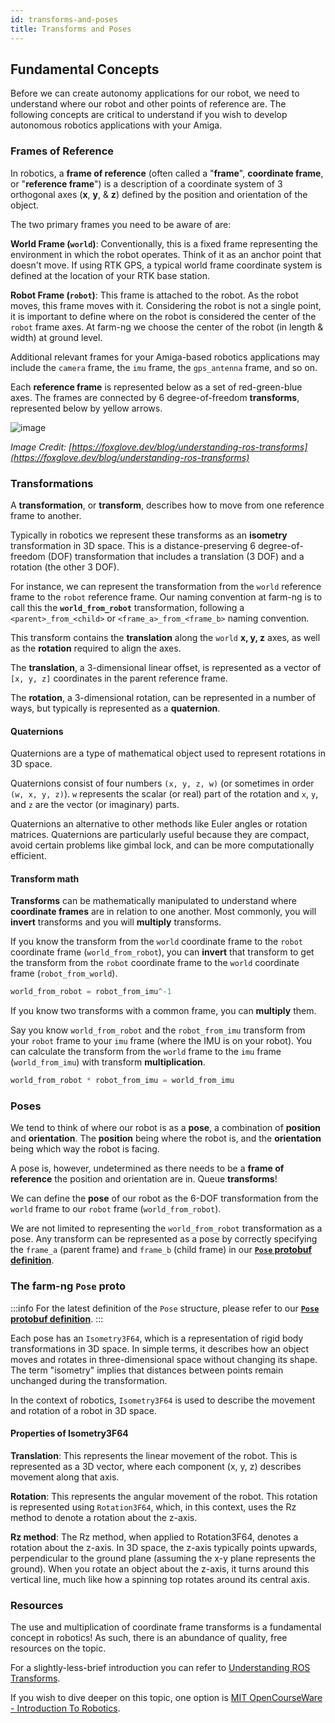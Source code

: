 ```yaml
---
id: transforms-and-poses
title: Transforms and Poses
---
```


## Fundamental Concepts

Before we can create autonomy applications for our robot,
we need to understand where our robot and other points of reference are.
The following concepts are critical to understand if you wish
to develop autonomous robotics applications with your Amiga.

### Frames of Reference

In robotics, a **frame of reference**
(often called a "**frame**", **coordinate frame**, or "**reference frame**")
is a description of a coordinate system of 3 orthogonal axes (**x**, **y**, & **z**) defined by
the position and orientation of the object.

The two primary frames you need to be aware of are:

**World Frame (`world`)**:
Conventionally, this is a fixed frame representing the environment in which the robot operates.
Think of it as an anchor point that doesn't move.
If using RTK GPS, a typical world frame coordinate system is defined at the location
of your RTK base station.

**Robot Frame (`robot`)**: This frame is attached to the robot.
As the robot moves, this frame moves with it.
Considering the robot is not a single point, it is important to define where on the robot
is considered the center of the `robot` frame axes.
At farm-ng we choose the center of the robot (in length & width) at ground level.

Additional relevant frames for your Amiga-based robotics applications
may include the `camera` frame, the `imu` frame, the `gps_antenna` frame, and so on.

Each **reference frame** is represented below as a set of red-green-blue axes.
The frames are connected by 6 degree-of-freedom **transforms**,
represented below by yellow arrows.

<!-- ![reference](https://foxglove.dev/images/blog/understanding-ros-transforms/hero.webp) -->
![image](https://github.com/farm-ng/amiga-dev-kit/assets/53625197/656fff08-0296-4d81-8990-dc65d7f1af16)

*Image Credit: [https://foxglove.dev/blog/understanding-ros-transforms](https://foxglove.dev/blog/understanding-ros-transforms)*

### Transformations

A **transformation**, or **transform**, describes how to move from one reference frame to another.

Typically in robotics we represent these transforms as an **isometry** transformation in 3D space.
This is a distance-preserving 6 degree-of-freedom (DOF) transformation
that includes a translation (3 DOF) and a rotation (the other 3 DOF).

For instance, we can represent the transformation from the `world` reference frame
to the `robot` reference frame.
Our naming convention at farm-ng is to call this the **`world_from_robot`** transformation,
following a `<parent>_from_<child>` or `<frame_a>_from_<frame_b>` naming convention.

This transform contains the **translation** along the `world` **x, y, z** axes,
as well as the **rotation** required to align the axes.

The **translation**, a 3-dimensional linear offset,
is represented as a vector of `[x, y, z]` coordinates in the parent reference frame.

The **rotation**, a 3-dimensional rotation, can be represented in a number of ways,
but typically is represented as a **quaternion**.

#### Quaternions

Quaternions are a type of mathematical object used to represent rotations in 3D space.

Quaternions consist of four numbers `(x, y, z, w)` (or sometimes in order `(w, x, y, z)`).
`w` represents the scalar (or real) part of the rotation
and `x`, `y`, and `z` are the vector (or imaginary) parts.

Quaternions an alternative to other methods like Euler angles or rotation matrices.
Quaternions are particularly useful because they are compact,
avoid certain problems like gimbal lock, and can be more computationally efficient.

#### Transform math

**Transforms** can be mathematically manipulated to understand where **coordinate frames**
are in relation to one another.
Most commonly, you will **invert** transforms and you will **multiply** transforms.

If you know the transform from the `world` coordinate frame to the `robot` coordinate frame (`world_from_robot`),
you can **invert** that transform to get the transform from the `robot` coordinate frame
to the `world` coordinate frame (`robot_from_world`).

```python
world_from_robot = robot_from_imu^-1
```

If you know two transforms with a common frame, you can **multiply** them.

Say you know `world_from_robot` and the `robot_from_imu` transform from your
`robot` frame to your `imu` frame (where the IMU is on your robot).
You can calculate the transform from the `world` frame to the `imu` frame (`world_from_imu`)
with transform **multiplication**.

```python
world_from_robot * robot_from_imu = world_from_imu
```

### Poses

We tend to think of where our robot is as a **pose**, a combination of **position** and **orientation**.
The **position** being where the robot is, and the **orientation** being which way the robot is facing.

A pose is, however, undetermined as there needs to be a **frame of reference** the position
and orientation are in.
Queue **transforms**!

We can define the **pose** of our robot as the 6-DOF transformation from the `world` frame
to our `robot` frame (`world_from_robot`).

We are not limited to representing the `world_from_robot` transformation as a pose.
Any transform can be represented as a pose by correctly specifying the `frame_a` (parent frame)
and `frame_b` (child frame) in our
[**`Pose` protobuf definition**](https://github.com/farm-ng/farm-ng-core/blob/main/protos/farm_ng/core/pose.proto).

### The farm-ng `Pose` proto

:::info
For the latest definition of the `Pose` structure, please refer to our
[**`Pose` protobuf definition**](https://github.com/farm-ng/farm-ng-core/blob/main/protos/farm_ng/core/pose.proto).
:::

Each pose has an `Isometry3F64`, which is a representation of rigid body transformations in 3D space.
In simple terms, it describes how an object moves and rotates in three-dimensional space
without changing its shape.
The term "isometry" implies that distances between points remain unchanged during the transformation.

In the context of robotics, `Isometry3F64` is used to describe the movement
and rotation of a robot in 3D space.

#### Properties of Isometry3F64

**Translation**: This represents the linear movement of the robot.
This is represented as a 3D vector, where each component (x, y, z) describes movement along that axis.

**Rotation**: This represents the angular movement of the robot.
This rotation is represented using `Rotation3F64`, which, in this context, uses the Rz method
to denote a rotation about the z-axis.

**Rz method**: The Rz method, when applied to Rotation3F64, denotes a rotation about the z-axis.
In 3D space, the z-axis typically points upwards, perpendicular to the ground plane
(assuming the x-y plane represents the ground).
When you rotate an object about the z-axis, it turns around this vertical line,
much like how a spinning top rotates around its central axis.

### Resources

The use and multiplication of coordinate frame transforms is a fundamental concept in robotics!
As such, there is an abundance of quality, free resources on the topic.

For a slightly-less-brief introduction you can refer to [Understanding ROS Transforms](https://foxglove.dev/blog/understanding-ros-transforms).

If you wish to dive deeper on this topic, one option is [MIT OpenCourseWare - Introduction To Robotics](https://ocw.mit.edu/courses/2-12-introduction-to-robotics-fall-2005/).